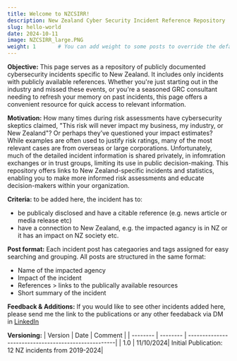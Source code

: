 ```yaml
---
title: Welcome to NZCSIRR!
description: New Zealand Cyber Security Incident Reference Repository
slug: hello-world
date: 2024-10-11
image: NZCSIRR_large.PNG
weight: 1       # You can add weight to some posts to override the default sorting (date descending)
---
```

**Objective:**
This page serves as a repository of publicly documented cybersecurity incidents specific to New Zealand. It includes only incidents with publicly available references. 
Whether you're just starting out in the industry and missed these events, or you're a seasoned GRC consultant needing to refresh your memory on past incidents, this page offers a convenient resource for quick access to relevant information.

**Motivation:**
How many times during risk assessments have cybersecurity skeptics claimed, "This risk will never impact my business, my industry, or New Zealand"? Or perhaps they’ve questioned your impact estimates? While examples are often used to justify risk ratings, many of the most relevant cases are from overseas or large corporations. Unfortunately, much of the detailed incident information is shared privately, in infomration exchanges or in trust groups, limiting its use in public decision-making. This repository offers links to New Zealand-specific incidents and statistics, enabling you to make more informed risk assessments and educate decision-makers within your organization. 

**Criteria:**
to be added here, the incident has to:
* be publicaly disclosed and have a citable reference (e.g. news article or media release etc)
* have a connection to New Zealand, e.g. the impacted agancy is in NZ or it has an impact on NZ society etc.

**Post format:**
Each incident post has categaories and tags assigned for easy searching and grouping. All posts are structured in the same format:
* Name of the impacted agency
* Impact of the incident
* References > links to the publically available resources
* Short summary of the incident

**Feedback & Additions:**
If you would like to see other incidents added here, please send me the link to the publications or any other feedaback via DM in [LinkedIn](https://www.linkedin.com/in/chrisramsthaler/) 

**Versioning:**
| Version  | Date     | Comment                                             |
| -------- | -------- | ----------------------------------------------------|
| 1.0      | 11/10/2024| Initial Publication: 12 NZ incidents from 2019-2024|